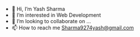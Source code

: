 - 👋 Hi, I’m Yash Sharma
- 👀 I’m interested in Web Development
- 💞️ I’m looking to collaborate on ...
- 📫 How to reach me Sharma9274yash@gmail.com

<!---
9274sharma/9274sharma is a ✨ special ✨ repository because its `README.md` (this file) appears on your GitHub profile.
You can click the Preview link to take a look at your changes.
--->
